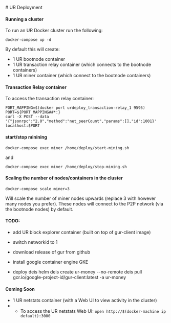 # UR Deployment

#### Running a cluster

To run an UR Docker cluster run the following:

```
docker-compose up -d
```

By default this will create:

* 1 UR bootnode container
* 1 UR transaction relay container (which connects to the bootnode containers)
* 1 UR miner container (which connect to the bootnode containers)

#### Transaction Relay container

To access the transaction relay container:

```
PORT_MAPPING=$(docker port urdeploy_transaction-relay_1 9595)
PORT=${PORT_MAPPING##*:}
curl -X POST --data '{"jsonrpc":"2.0","method":"net_peerCount","params":[],"id":1001}' localhost:$PORT
```
#### start/stop minining

`docker-compose exec miner /home/deploy/start-mining.sh`

and

`docker-compose exec miner /home/deploy/stop-mining.sh`

#### Scaling the number of nodes/containers in the cluster

```
docker-compose scale miner=3
```

Will scale the number of miner nodes upwards (replace 3 with however many nodes
you prefer). These nodes will connect to the P2P network (via the bootnode nodes)
by default.

#### TODO:

* add UR block explorer container (built on top of gur-client image)
* switch networkid to 1
* download release of gur from github

* install google container engine GKE
* deploy deis helm
deis create ur-money --no-remote
deis pull gcr.io/google-project-id/gur-client:latest -a  ur-money


#### Coming Soon

* 1 UR netstats container (with a Web UI to view activity in the cluster)
* * To access the UR netstats Web UI: `open http://$(docker-machine ip default):3000`
